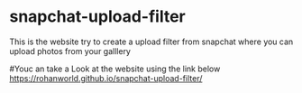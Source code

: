# snapchat-upload-filter
This is the website try to create a upload filter from snapchat where you can upload photos from your galllery

#Youc an take a Look at the website using the link below
https://rohanworld.github.io/snapchat-upload-filter/
